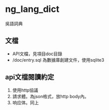 # ng_lang_dict
吳語詞典


   
##  文檔

* API文檔，見項目doc目錄
* /doc/entry.sql 為數據庫創建文件，使用sqlite3

## api文檔閱讀約定

1. 使用http協議
2. 請求體。為json格式，放http body內。
3. 响应体。同上
